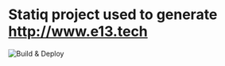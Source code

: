 # Statiq project used to generate http://www.e13.tech

![Build & Deploy](https://github.com/e13tech/blog/workflows/Build%20&%20Deploy/badge.svg)